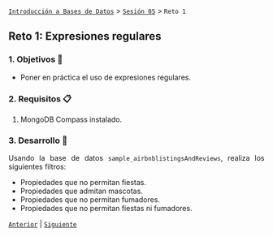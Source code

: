 [`Introducción a Bases de Datos`](../../Readme.md) > [`Sesión 05`](../Readme.md) > `Reto 1`
	
## Reto 1: Expresiones regulares

<div style="text-align: justify;">

### 1. Objetivos :dart: 

- Poner en práctica el uso de expresiones regulares.

### 2. Requisitos :clipboard:

1. MongoDB Compass instalado.

### 3. Desarrollo :rocket:

Usando la base de datos `sample_airbnblistingsAndReviews`, realiza los siguientes filtros:

- Propiedades que no permitan fiestas.
- Propiedades que admitan mascotas.
- Propiedades que no permitan fumadores.
- Propiedades que no permitan fiestas ni fumadores.

[`Anterior`](../Ejemplo-01/Readme.md) | [`Siguiente`](../Readme.md#notación-punto-y-arreglos)

</div>
